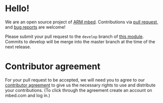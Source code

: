 # Hello!
We are an open source project of [ARM mbed](https://www.mbed.com). Contributions via [pull request](https://github.com/ARMmbed/ble/pulls), and [bug reports](https://github.com/ARMmbed/ble/issues) are welcome!

Please submit your pull request to the `develop` branch of [this module](https://github.com/ARMmbed/ble/tree/develop). Commits to develop will be merge into the master branch at the time of the next release.

# Contributor agreement
For your pull request to be accepted, we will need you to agree to our [contributor agreement](https://developer.mbed.org/contributor_agreement/) to give us the necessary rights to use and distribute your contributions. (To click through the agreement create an account on mbed.com and log in.)